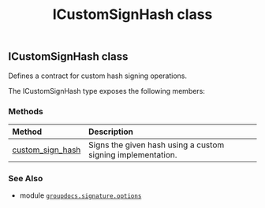 ﻿---
title: ICustomSignHash class
second_title: GroupDocs.Signature for Python via .NET API References
description: 
type: docs
url: /python-net/groupdocs.signature.options/icustomsignhash/
is_root: false
weight: 160
---

## ICustomSignHash class

Defines a contract for custom hash signing operations.



The ICustomSignHash type exposes the following members:

### Methods
| Method | Description |
| :- | :- |
| [custom_sign_hash](/signature/python-net/groupdocs.signature.options/icustomsignhash/custom_sign_hash/#bytes-groupdocs.signature.domain.HashAlgorithm-groupdocs.signature.options.SignatureContext) | Signs the given hash using a custom signing implementation. |



### See Also
* module [`groupdocs.signature.options`](..)
